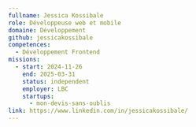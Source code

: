 ```yaml
---
fullname: Jessica Kossibale
role: Développeuse web et mobile
domaine: Développement
github: jessicakossibale
competences:
  - Développement Frontend
missions:
  - start: 2024-11-26
    end: 2025-03-31
    status: independent
    employer: LBC
    startups:
      - mon-devis-sans-oublis
link: https://www.linkedin.com/in/jessicakossibale/
---
```

